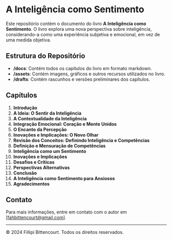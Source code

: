 # A Inteligência como Sentimento

Este repositório contém o documento do livro **A Inteligência como Sentimento**. O livro explora uma nova perspectiva sobre inteligência, considerando-a como uma experiência subjetiva e emocional, em vez de uma medida objetiva.

## Estrutura do Repositório

- **/docs**: Contém todos os capítulos do livro em formato markdown.
- **/assets**: Contém imagens, gráficos e outros recursos utilizados no livro.
- **/drafts**: Contém rascunhos e versões preliminares dos capítulos.

## Capítulos

1. **Introdução**
2. **A Ideia: O Sentir da Inteligência**
3. **A Contextualidade da Inteligência**
4. **Integração Emocional: Coração e Mente Unidos**
5. **O Encanto da Percepção**
6. **Inovações e Implicações: O Novo Olhar**
7. **Revisão dos Conceitos: Definindo Inteligência e Competências**
8. **Definição e Mensuração de Competências**
9. **Inteligência como um Sentimento**
10. **Inovações e Implicações**
11. **Desafios e Críticas**
12. **Perspectivas Alternativas**
13. **Conclusão**
14. **A Inteligência como Sentimento para Ansiosos**
15. **Agradecimentos**

## Contato

Para mais informações, entre em contato com o autor em [fahbittencourt@gmail.com].

---

© 2024 Fillipi Bittencourt. Todos os direitos reservados.
